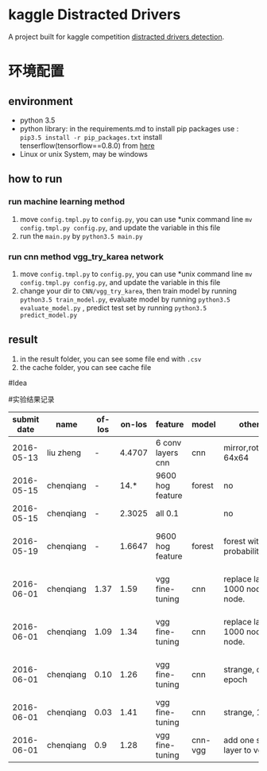 # kaggle Distracted Drivers
A project built for kaggle competition [distracted drivers detection](https://www.kaggle.com/c/state-farm-distracted-driver-detection).

# 环境配置

## environment

* python 3.5
* python library:
    in the requirements.md
    to install pip packages use : `pip3.5 install -r pip_packages.txt`
    install tenserflow(tensorflow==0.8.0) from [here](https://www.tensorflow.org/versions/r0.8/get_started/os_setup.html#pip-installation)
* Linux or unix System, may be windows
    
## how to run

### run machine learning method  

1. move `config.tmpl.py` to `config.py`, you can use *unix command line `mv config.tmpl.py config.py`, and update the variable in this file 
2. run the `main.py` by `python3.5 main.py`

### run cnn method vgg_try_karea network
1. move `config.tmpl.py` to `config.py`, you can use *unix command line `mv config.tmpl.py config.py`, and update the variable in this file
2. change your dir to `CNN/vgg_try_karea`, then train model by running `python3.5 train_model.py`, evaluate model by running `python3.5 evaluate_model.py`
, predict test set by running `python3.5 predict_model.py`


## result

1. in the result folder, you can see some file end with `.csv`
2. the cache folder, you can see cache file

#Idea



#实验结果记录

| submit date | name      | of-los | on-los |feature                  | model   | other trick                                   | comments                           |
| ----------  |--------   | ---    |------  |-------------------------|---------|-----------------------------------------------|----------                          |
| 2016-05-13  | liu zheng |   -    | 4.4707 |   6 conv layers cnn     | cnn     | mirror,rotate,resize 64x64                    | what a shame....                   |
| 2016-05-15  | chenqiang |   -    | 14.*   |   9600 hog feature      | forest  | no                                            | it must be over-fitting            |
| 2016-05-15  | chenqiang |   -    | 2.3025 |    all 0.1              |         | no                                            | base line                          |
| 2016-05-19  | chenqiang |   -    | 1.6647 |   9600 hog feature      | forest  | forest with probability                       | still have a huge space to improve |
| 2016-06-01  | chenqiang |   1.37 | 1.59   |   vgg fine-tuning       | cnn     | replace last layer 1000 node, to 10 node.     | still have a huge space to improve |
| 2016-06-01  | chenqiang |   1.09 | 1.34   |   vgg fine-tuning       | cnn     | replace last layer 1000 node, to 10 node.     | still have a huge space to improve |
| 2016-06-01  | chenqiang |   0.10 | 1.26   |   vgg fine-tuning       | cnn     | strange, only 2 epoch                         | still have a huge space to improve |
| 2016-06-01  | chenqiang |   0.03 | 1.41   |   vgg fine-tuning       | cnn     | strange, 12 epoch                             | over-fitting                       |
| 2016-06-01  | chenqiang |   0.9  | 1.28   |   vgg fine-tuning       | cnn-vgg | add one softmax  layer to vgg                 |                                    |
  

